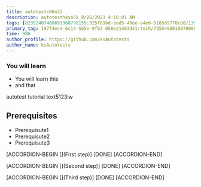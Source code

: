 ```yaml
---
title: autotestcN6n33
description: autotesth4yo5k_8/26/2023 4:10:01 AM
tags: [82352407468693968798155:325f896d-bad5-49ee-a4e6-518589778cd8/139269250608756787992873,197f4ec4-6c14-5b5e-9fb3-058e21403d41:tech/73554900100700000996,c1a376dd-ebd0-4787-804e-a23fef23ba06:4625ac99-30b5-4df6-a6c5-f840dd406e80/1bf8f1d5-d54a-41e0-b203-d94deae18a3c]
primary_tag: 197f4ec4-6c14-5b5e-9fb3-058e21403d41:tech/73554900100700000996/67838200100800006287
time: 986
author_profile: https://github.com/ksAutotests
author_name: ksAutotests
---
```

### You will learn
- You will learn this
- and that

autotest tutorial text5123iw

## Prerequisites
- Prerequisute1
- Prerequisute2
- Prerequisute3

[ACCORDION-BEGIN [](First step)]
[DONE]
[ACCORDION-END]

[ACCORDION-BEGIN [](Second step)]
[DONE]
[ACCORDION-END]

[ACCORDION-BEGIN [](Third step)]
[DONE]
[ACCORDION-END]

